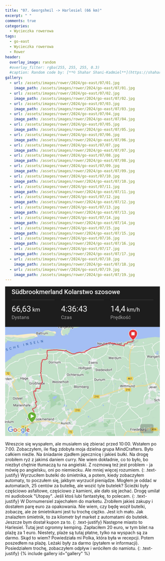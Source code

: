 ```yaml
---
title: "07. Georgsheil -> Harlesiel (66 km)"
excerpt: " "
comments: true
categories:
  - Wycieczka rowerowa
tags:
  - go-east
  - Wycieczka rowerowa
  - Rower
header:
  overlay_image: random
  #overlay_filter: rgba(255, 255, 255, 0.3)
  #caption: Random code by: [**© Shahar Shani-Kadmiel**](https://shaharkadmiel.github.io)"
gallery:
  - url: /assets/images/rower/2024/go-east/07/01.jpg
    image_path: /assets/images/rower/2024/go-east/07/01.jpg
  - url: /assets/images/rower/2024/go-east/07/02.jpg
    image_path: /assets/images/rower/2024/go-east/07/02.jpg
  - url: /assets/images/rower/2024/go-east/07/03.jpg
    image_path: /assets/images/rower/2024/go-east/07/03.jpg
  - url: /assets/images/rower/2024/go-east/07/04.jpg
    image_path: /assets/images/rower/2024/go-east/07/04.jpg
  - url: /assets/images/rower/2024/go-east/07/05.jpg
    image_path: /assets/images/rower/2024/go-east/07/05.jpg
  - url: /assets/images/rower/2024/go-east/07/06.jpg
    image_path: /assets/images/rower/2024/go-east/07/06.jpg
  - url: /assets/images/rower/2024/go-east/07/07.jpg
    image_path: /assets/images/rower/2024/go-east/07/07.jpg
  - url: /assets/images/rower/2024/go-east/07/08.jpg
    image_path: /assets/images/rower/2024/go-east/07/08.jpg
  - url: /assets/images/rower/2024/go-east/07/09.jpg
    image_path: /assets/images/rower/2024/go-east/07/09.jpg
  - url: /assets/images/rower/2024/go-east/07/10.jpg
    image_path: /assets/images/rower/2024/go-east/07/10.jpg
  - url: /assets/images/rower/2024/go-east/07/11.jpg
    image_path: /assets/images/rower/2024/go-east/07/11.jpg
  - url: /assets/images/rower/2024/go-east/07/12.jpg
    image_path: /assets/images/rower/2024/go-east/07/12.jpg
  - url: /assets/images/rower/2024/go-east/07/13.jpg
    image_path: /assets/images/rower/2024/go-east/07/13.jpg
  - url: /assets/images/rower/2024/go-east/07/14.jpg
    image_path: /assets/images/rower/2024/go-east/07/14.jpg
  - url: /assets/images/rower/2024/go-east/07/15.jpg
    image_path: /assets/images/rower/2024/go-east/07/15.jpg
  - url: /assets/images/rower/2024/go-east/07/16.jpg
    image_path: /assets/images/rower/2024/go-east/07/16.jpg
  - url: /assets/images/rower/2024/go-east/07/17.jpg
    image_path: /assets/images/rower/2024/go-east/07/17.jpg
  - url: /assets/images/rower/2024/go-east/07/18.jpg
    image_path: /assets/images/rower/2024/go-east/07/18.jpg
  - url: /assets/images/rower/2024/go-east/07/19.jpg
    image_path: /assets/images/rower/2024/go-east/07/19.jpg
---
```

[![mapka](/assets/images/rower/2024/go-east/07/mapka.png)](https://connect.garmin.com/modern/activity/16604455940)

Wreszcie się wyspałem, ale musiałem się zbierać przed 10:00. Wstałem po 7:00. Zobaczyłem, ile flag zdobyła moja dzielna grupa MindCrafters. Było całkiem nieźle. Na śniadanie zjadłem jajecznicę i jakieś bułki. Na drogę zrobiłem ryż z jakimś daniem curry. Nie wiem dokładnie, co to było, bo niezbyt chętnie tłumaczą tu na angielski. Z rozmową też jest problem - ja mówię po angielsku, oni po niemiecku. Ale mniej więcej rozumiem.
{: .text-justify}
Wyrzuciłem butelki do śmietnika, a potem, kiedy zobaczyłem automaty, to poczułem się, jakbym wyrzucił pieniądze. Mogłem je oddać w automatach, 25 centów za butelkę, ale wozić tyle butelek? Ścieżki były częściowo asfaltowe, częściowo z kamieni, ale dało się jechać. Drogę umilał mi audiobook "Utopay". Jeśli ktoś lubi fantastykę, to polecam.
{: .text-justify}
W Dornumersiel zajechałem do marketu. Zrobiłem jakieś zakupy i dostałem parę euro za opakowania. Nie wiem, czy będę woził butelki, zobaczę, ale ze śmietnikami jest tu trochę ciężko. Jest ich mało. Jak znalazłem śmietnik, to za kilometr był market z automatami do butelek. Jeszcze bym dostał kupon za to.
{: .text-justify}
Następne miasto to Harlesiel. Tutaj jest ogromny kemping. Zapłaciłem 20 euro, w tym bilet na plażę za 1 euro. Niestety, plaże są tutaj płatne, tylko na wyspach są za darmo. Skąd to wiem? Powiedziała mi Polka, która była w recepcji. Potem poszedłem na plażę. Leżaki były za darmo (pytałem w informacji). Posiedziałem trochę, zobaczyłem odpływ i wróciłem do namiotu.
{: .text-justify}
{% include gallery id="gallery" %}

